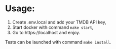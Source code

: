 # Usage:
1. Create .env.local and add your TMDB API key,
2. Start docker with command `make start`,
3. Go to https://localhost and enjoy.

Tests can be launched with command `make install`.
